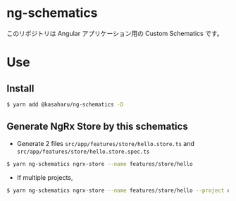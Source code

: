 # ng-schematics

このリポジトリは Angular アプリケーション用の Custom Schematics です。

# Use

## Install

```bash
$ yarn add @kasaharu/ng-schematics -D
```

## Generate NgRx Store by this schematics

- Generate 2 files `src/app/features/store/hello.store.ts` and `src/app/features/store/hello.store.spec.ts`

```bash
$ yarn ng-schematics ngrx-store --name features/store/hello
```

- If multiple projects,

```bash
$ yarn ng-schematics ngrx-store --name features/store/hello --project other-app
```
